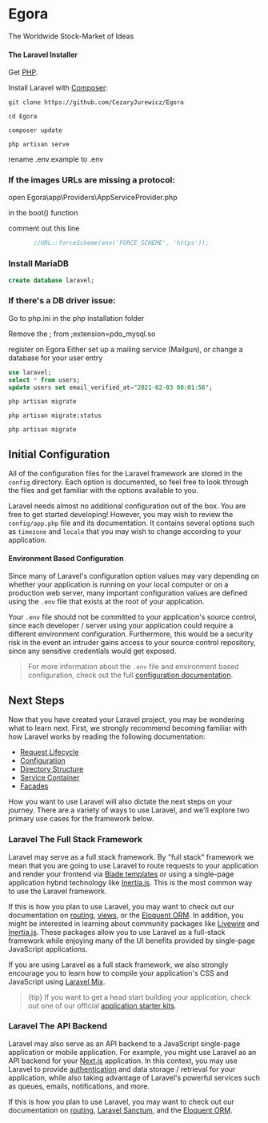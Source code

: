 # Egora
The Worldwide Stock-Market of Ideas

#### The Laravel Installer
Get [PHP](https://php.net).

Install Laravel with [Composer](https://getcomposer.org/):

```nothing
git clone https://github.com/CezaryJurewicz/Egora

cd Egora

composer update

php artisan serve
```

rename .env.example to .env

### If the images URLs are missing a protocol:
 open Egora\app\Providers\AppServiceProvider.php
 
 in the boot() function
 
 comment out this line
 ```php
        //URL::forceScheme(env('FORCE_SCHEME', 'https'));
```
### Install MariaDB
```SQL
create database laravel;
```

### If there's a DB driver issue:
Go to php.ini in the php installation folder

Remove the ; from ;extension=pdo_mysql.so

register on Egora
Either set up a mailing service (Mailgun), or change a database for your user entry
```SQL
use laravel;
select * from users;
update users set email_verified_at="2021-02-03 00:01:56";
```


```nothing
php artisan migrate

php artisan migrate:status

php artisan migrate
```

<a name="initial-configuration"></a>
## Initial Configuration

All of the configuration files for the Laravel framework are stored in the `config` directory. Each option is documented, so feel free to look through the files and get familiar with the options available to you.

Laravel needs almost no additional configuration out of the box. You are free to get started developing! However, you may wish to review the `config/app.php` file and its documentation. It contains several options such as `timezone` and `locale` that you may wish to change according to your application.

<a name="environment-configuration"></a>
#### Environment Based Configuration

Since many of Laravel's configuration option values may vary depending on whether your application is running on your local computer or on a production web server, many important configuration values are defined using the `.env` file that exists at the root of your application.

Your `.env` file should not be committed to your application's source control, since each developer / server using your application could require a different environment configuration. Furthermore, this would be a security risk in the event an intruder gains access to your source control repository, since any sensitive credentials would get exposed.

> For more information about the `.env` file and environment based configuration, check out the full [configuration documentation](https://laravel.com/docs/6.x/configuration#environment-configuration).

<a name="next-steps"></a>
## Next Steps

Now that you have created your Laravel project, you may be wondering what to learn next. First, we strongly recommend becoming familiar with how Laravel works by reading the following documentation:

- [Request Lifecycle](https://laravel.com/docs/6.x/lifecycle)
- [Configuration](https://laravel.com/docs/6.x/configuration)
- [Directory Structure](https://laravel.com/docs/6.x/structure)
- [Service Container](https://laravel.com/docs/6.x/container)
- [Facades](https://laravel.com/docs/6.x/facades)

How you want to use Laravel will also dictate the next steps on your journey. There are a variety of ways to use Laravel, and we'll explore two primary use cases for the framework below.

<a name="laravel-the-fullstack-framework"></a>
### Laravel The Full Stack Framework

Laravel may serve as a full stack framework. By "full stack" framework we mean that you are going to use Laravel to route requests to your application and render your frontend via [Blade templates](https://laravel.com/docs/6.x/blade) or using a single-page application hybrid technology like [Inertia.js](https://inertiajs.com). This is the most common way to use the Laravel framework.

If this is how you plan to use Laravel, you may want to check out our documentation on [routing](https://laravel.com/docs/6.x/routing), [views](https://laravel.com/docs/6.x/views), or the [Eloquent ORM](https://laravel.com/docs/6.x/eloquent). In addition, you might be interested in learning about community packages like [Livewire](https://laravel-livewire.com) and [Inertia.js](https://inertiajs.com). These packages allow you to use Laravel as a full-stack framework while enjoying many of the UI benefits provided by single-page JavaScript applications.

If you are using Laravel as a full stack framework, we also strongly encourage you to learn how to compile your application's CSS and JavaScript using [Laravel Mix](https://laravel.com/docs/6.x/mix).

> {tip} If you want to get a head start building your application, check out one of our official [application starter kits](https://laravel.com/docs/6.x/starter-kits).

<a name="laravel-the-api-backend"></a>
### Laravel The API Backend

Laravel may also serve as an API backend to a JavaScript single-page application or mobile application. For example, you might use Laravel as an API backend for your [Next.js](https://nextjs.org) application. In this context, you may use Laravel to provide [authentication](https://laravel.com/docs/6.x/sanctum) and data storage / retrieval for your application, while also taking advantage of Laravel's powerful services such as queues, emails, notifications, and more.

If this is how you plan to use Laravel, you may want to check out our documentation on [routing](/docs/{{version}}/routing), [Laravel Sanctum](https://laravel.com/docs/6.x/sanctum), and the [Eloquent ORM](https://laravel.com/docs/6.x/eloquent).
